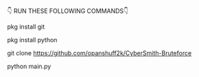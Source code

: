 👇 RUN THESE FOLLOWING COMMANDS👇

pkg install git 

pkg install python

git clone https://github.com/opanshuff2k/CyberSmith-Bruteforce

python main.py
